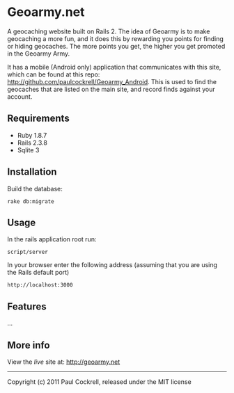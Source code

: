 # Geoarmy.net

A geocaching website built on Rails 2. The idea of Geoarmy is to make geocaching a more fun, and it does this by rewarding you points for finding or hiding geocaches. The more points you get, the higher you get promoted in the Geoarmy Army.

It has a mobile (Android only) application that communicates with this site, which can be found at this repo: http://github.com/paulcockrell/Geoarmy_Android. This is used to find the geocaches that are listed on the main site, and record finds against your account.


## Requirements

* Ruby 1.8.7
* Rails 2.3.8
* Sqlite 3

## Installation

Build the database:

	rake db:migrate

## Usage

In the rails application root run:

	script/server

In your browser enter the following address (assuming that you are using the Rails default port)

	http://localhost:3000

## Features

...

## More info

View the *live* site at: http://geoarmy.net

---
Copyright (c) 2011 Paul Cockrell, released under the MIT license
